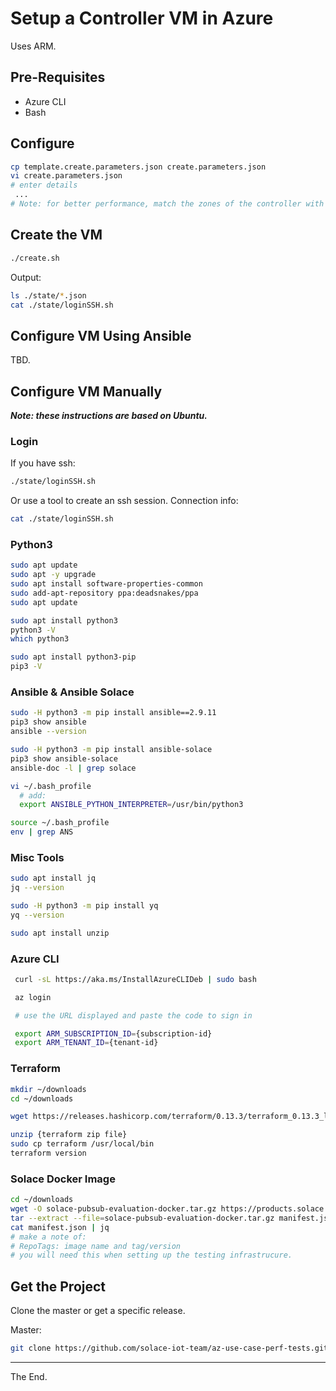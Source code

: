 # Setup a Controller VM in Azure

Uses ARM.

## Pre-Requisites

- Azure CLI
- Bash

## Configure
````bash
cp template.create.parameters.json create.parameters.json
vi create.parameters.json
# enter details
 ...
# Note: for better performance, match the zones of the controller with the test infrastructure
````
## Create the VM
````bash
./create.sh
````

Output:
````bash
ls ./state/*.json
cat ./state/loginSSH.sh
````


## Configure VM Using Ansible
TBD.
## Configure VM Manually
_**Note: these instructions are based on Ubuntu.**_

### Login

If you have ssh:
````bash
./state/loginSSH.sh
````

Or use a tool to create an ssh session.
Connection info:
````bash
cat ./state/loginSSH.sh
````

### Python3
````bash
sudo apt update
sudo apt -y upgrade
sudo apt install software-properties-common
sudo add-apt-repository ppa:deadsnakes/ppa
sudo apt update

sudo apt install python3
python3 -V
which python3

sudo apt install python3-pip
pip3 -V
````

### Ansible & Ansible Solace
````bash
sudo -H python3 -m pip install ansible==2.9.11
pip3 show ansible
ansible --version

sudo -H python3 -m pip install ansible-solace
pip3 show ansible-solace
ansible-doc -l | grep solace

vi ~/.bash_profile
  # add:
  export ANSIBLE_PYTHON_INTERPRETER=/usr/bin/python3

source ~/.bash_profile
env | grep ANS

````
### Misc Tools
````bash
sudo apt install jq
jq --version

sudo -H python3 -m pip install yq
yq --version

sudo apt install unzip
````

### Azure CLI
````bash
 curl -sL https://aka.ms/InstallAzureCLIDeb | sudo bash

 az login

 # use the URL displayed and paste the code to sign in

 export ARM_SUBSCRIPTION_ID={subscription-id}
 export ARM_TENANT_ID={tenant-id}

````

### Terraform

````bash
mkdir ~/downloads
cd ~/downloads

wget https://releases.hashicorp.com/terraform/0.13.3/terraform_0.13.3_linux_amd64.zip

unzip {terraform zip file}
sudo cp terraform /usr/local/bin
terraform version
````

### Solace Docker Image

````bash
cd ~/downloads
wget -O solace-pubsub-evaluation-docker.tar.gz https://products.solace.com/download/PUBSUB_DOCKER_EVAL
tar --extract --file=solace-pubsub-evaluation-docker.tar.gz manifest.json
cat manifest.json | jq
# make a note of:
# RepoTags: image name and tag/version
# you will need this when setting up the testing infrastrucure.
````

## Get the Project

Clone the master or get a specific release.

Master:
````bash
git clone https://github.com/solace-iot-team/az-use-case-perf-tests.git
````

---
The End.

